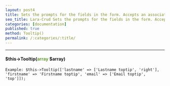 ```yaml
---
layout: post4
title: Sets the prompts for the fields in the form. Accepts an associative array in the form of keys appear fields of the database table and prompt text, you can also determine the direction of the display of the prompts left, right, top, bottom
seo_title: Lara-Crud Sets the prompts for the fields in the form. Accepts an associative array in the form of keys appear fields of the database table and prompt text, you can also determine the direction of the display of the prompts left, right, top, bottom
categories: [documentation]
published: true
method: Tooltip()
permalink: /:categories/:title/
---
```


---

#### $this->Tooltip(<span style="color: #693">array</span> $array)


`
Example:
$this->Tooltip(['lastname' => ['Lastname toptip', 'right'], 'firstname' => 'Firstname toptip', 'email' => ['Email toptip', 'top']]);
`


